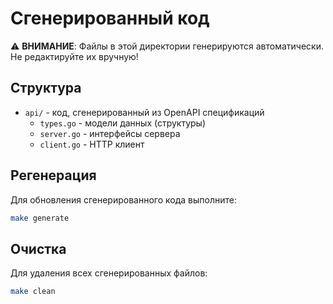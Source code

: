 # Сгенерированный код

⚠️ **ВНИМАНИЕ**: Файлы в этой директории генерируются автоматически. Не редактируйте их вручную!

## Структура

- `api/` - код, сгенерированный из OpenAPI спецификаций
  - `types.go` - модели данных (структуры)
  - `server.go` - интерфейсы сервера
  - `client.go` - HTTP клиент

## Регенерация

Для обновления сгенерированного кода выполните:

```bash
make generate
```

## Очистка

Для удаления всех сгенерированных файлов:

```bash
make clean
```
